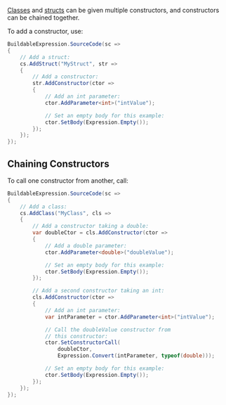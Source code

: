 [Classes](Building-Classes) and [structs](Building-Structs) can be given multiple constructors, and
constructors can be chained together.

To add a constructor, use:

```csharp
BuildableExpression.SourceCode(sc =>
{
    // Add a struct:
    cs.AddStruct("MyStruct", str =>
    {
        // Add a constructor:
        str.AddConstructor(ctor =>
        {
            // Add an int parameter:
            ctor.AddParameter<int>("intValue");

            // Set an empty body for this example:
            ctor.SetBody(Expression.Empty());
        });
    });
});
```

## Chaining Constructors

To call one constructor from another, call:

```csharp
BuildableExpression.SourceCode(sc =>
{
    // Add a class:
    cs.AddClass("MyClass", cls =>
    {
        // Add a constructor taking a double:
        var doubleCtor = cls.AddConstructor(ctor =>
        {
            // Add a double parameter:
            ctor.AddParameter<double>("doubleValue");

            // Set an empty body for this example:
            ctor.SetBody(Expression.Empty());
        });

        // Add a second constructor taking an int:
        cls.AddConstructor(ctor =>
        {
            // Add an int parameter:
            var intParameter = ctor.AddParameter<int>("intValue");

            // Call the doubleValue constructor from 
            // this constructor:
            ctor.SetConstructorCall(
                doubleCtor, 
                Expression.Convert(intParameter, typeof(double)));

            // Set an empty body for this example:
            ctor.SetBody(Expression.Empty());
        });
    });
});
```
